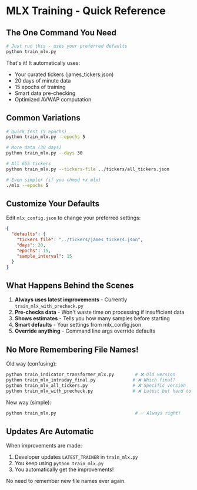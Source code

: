 # MLX Training - Quick Reference

## The One Command You Need

```bash
# Just run this - uses your preferred defaults
python train_mlx.py
```

That's it! It automatically uses:
- Your curated tickers (james_tickers.json)
- 20 days of minute data
- 15 epochs of training
- Smart data pre-checking
- Optimized AVWAP computation

## Common Variations

```bash
# Quick test (5 epochs)
python train_mlx.py --epochs 5

# More data (30 days)
python train_mlx.py --days 30

# All 655 tickers
python train_mlx.py --tickers-file ../tickers/all_tickers.json

# Even simpler (if you chmod +x mlx)
./mlx --epochs 5
```

## Customize Your Defaults

Edit `mlx_config.json` to change your preferred settings:

```json
{
  "defaults": {
    "tickers_file": "../tickers/james_tickers.json",
    "days": 20,
    "epochs": 15,
    "sample_interval": 15
  }
}
```

## What Happens Behind the Scenes

1. **Always uses latest improvements** - Currently `train_mlx_with_precheck.py`
2. **Pre-checks data** - Won't waste time on processing if insufficient data
3. **Shows estimates** - Tells you how many samples before starting
4. **Smart defaults** - Your settings from mlx_config.json
5. **Override anything** - Command line args override defaults

## No More Remembering File Names!

Old way (confusing):
```bash
python train_indicator_transformer_mlx.py        # ❌ Old version
python train_mlx_intraday_final.py              # ❌ Which final?
python train_mlx_all_tickers.py                 # ❌ Specific version
python train_mlx_with_precheck.py               # ❌ Latest but hard to remember
```

New way (simple):
```bash
python train_mlx.py                              # ✅ Always right!
```

## Updates Are Automatic

When improvements are made:
1. Developer updates `LATEST_TRAINER` in `train_mlx.py`
2. You keep using `python train_mlx.py`
3. You automatically get the improvements!

No need to remember new file names ever again.